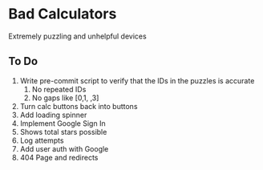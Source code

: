 # Bad Calculators

Extremely puzzling and unhelpful devices

## To Do

1. Write pre-commit script to verify that the IDs in the puzzles is accurate
   1. No repeated IDs
   2. No gaps like [0,1, ,3]
2. Turn calc buttons back into buttons
3. Add loading spinner
4. Implement Google Sign In
5. Shows total stars possible
6. Log attempts
7. Add user auth with Google
8. 404 Page and redirects
